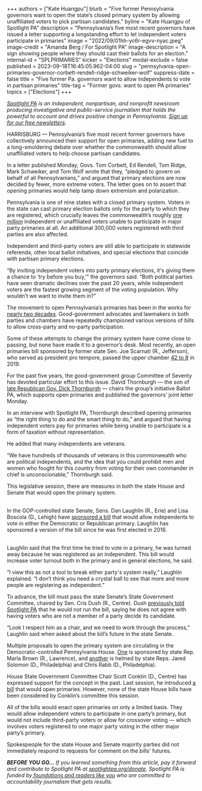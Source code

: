 +++
authors = ["Kate Huangpu"]
blurb = "Five former Pennsylvania governors want to open the state’s closed primary system by allowing unaffiliated voters to pick partisan candidates."
byline = "Kate Huangpu of Spotlight PA"
description = "Pennsylvania’s five most recent governors have issued a letter supporting a longstanding effort to let independent voters participate in primaries"
image = "2022/09/01hh-yc6r-egvv-nyac.jpeg"
image-credit = "Amanda Berg / For Spotlight PA"
image-description = "A sign showing people where they should cast their ballots for an election."
internal-id = "SPLPRIMARIES"
kicker = "Elections"
modal-exclude = false
published = 2023-09-18T16:45:05.962-04:00
slug = "pennsylvania-open-primaries-governor-corbett-rendell-ridge-schweiker-wolf"
suppress-date = false
title = "Five former Pa. governors want to allow independents to vote in partisan primaries"
title-tag = "Former govs. want to open PA primaries"
topics = ["Elections"]
+++

<a href="https://www.spotlightpa.org/"><em>Spotlight PA</em></a><em> is an independent, nonpartisan, and nonprofit newsroom producing investigative and public-service journalism that holds the powerful to account and drives positive change in Pennsylvania. </em><a href="https://www.spotlightpa.org/newsletters"><em>Sign up for our free newsletters</em></a><em>.</em>

HARRISBURG — Pennsylvania’s five most recent former governors have collectively announced their support for open primaries, adding new fuel to a long-smoldering debate over whether the commonwealth should allow unaffiliated voters to help choose partisan candidates.

In a letter published Monday, Govs. Tom Corbett, Ed Rendell, Tom Ridge, Mark Schweiker, and Tom Wolf wrote that they, “pledged to govern on behalf of all Pennsylvanians,” and argued that primary elections are now decided by fewer, more extreme voters. The letter goes on to assert that opening primaries would help tamp down extremism and polarization.

Pennsylvania is one of nine states with a closed primary system. Voters in the state can cast primary election ballots only for the party to which they are registered, which crucially leaves the commonwealth’s roughly <a href="https://www.dos.pa.gov/VotingElections/OtherServicesEvents/VotingElectionStatistics/Pages/VotingElectionStatistics.aspx">one million</a> independent or unaffiliated voters unable to participate in major party primaries at all. An additional 300,000 voters registered with third parties are also affected.

Independent and third-party voters are still able to participate in statewide referenda, other local ballot initiatives, and special elections that coincide with partisan primary elections.

<script src="https://www.spotlightpa.org/embed.js" async></script><div data-spl-embed-version="1" data-spl-src="https://www.spotlightpa.org/embeds/newsletter/"></div>

“By inviting independent voters into party primary elections, it&#39;s giving them a chance to ‘try before you buy,’” the governors said. “Both political parties have seen dramatic declines over the past 20 years, while independent voters are the fastest growing segment of the voting population. Why wouldn’t we want to invite them in?”

The movement to open Pennsylvania’s primaries has been in the works for <a href="https://www.legis.state.pa.us/cfdocs/billinfo/billinfo.cfm?syear=1995&amp;sind=0&amp;body=H&amp;type=B&amp;bn=2919">nearly two decades</a>. Good-government advocates and lawmakers in both parties and chambers have repeatedly championed various versions of bills to allow cross-party and no-party participation.

Some of these attempts to change the primary system have come close to passing, but none have made it to a governor’s desk. Most recently, an open primaries bill sponsored by former state Sen. Joe Scarnati (R., Jefferson), who served as president pro tempore, passed the upper chamber <a href="https://www.legis.state.pa.us/CFDOCS/Legis/RC/Public/rc_view_action2.cfm?sess_yr=2019&amp;sess_ind=0&amp;rc_body=S&amp;rc_nbr=177">42 to 8</a> in 2019.

For the past five years, the good-government group Committee of Seventy has devoted particular effort to this issue. David Thornburgh — the son of <a href="https://www.spotlightpa.org/news/2020/12/dick-thornburgh-dies-former-pennsylvania-governor/">late Republican Gov. Dick Thornburgh</a> — chairs the group’s initiative Ballot PA, which supports open primaries and published the governors’ joint letter Monday.

In an interview with Spotlight PA, Thornburgh described opening primaries as “the right thing to do and the smart thing to do,” and argued that having independent voters pay for primaries while being unable to participate is a form of taxation without representation.

He added that many independents are veterans.

“We have hundreds of thousands of veterans in this commonwealth who are political independents, and the idea that you could prohibit men and women who fought for this country from voting for their own commander in chief is unconscionable,” Thornburgh said.

This legislative session, there are measures in both the state House and Senate that would open the primary system.

<br/>In the GOP-controlled state Senate, Sens. Dan Laughlin (R., Erie) and Lisa Boscola (D., Lehigh) have <a href="https://www.legis.state.pa.us//cfdocs/Legis/CSM/showMemoPublic.cfm?chamber=S&amp;SPick=20230&amp;cosponId=38940">sponsored a bill</a> that would allow independents to vote in either the Democratic or Republican primary. Laughlin has sponsored a version of the bill since he was first elected in 2016.

<br/>Laughlin said that the first time he tried to vote in a primary, he was turned away because he was registered as an independent. This bill would increase voter turnout both in the primary and in general elections, he said.

“I view this as not a tool to break either party&#39;s system really,” Laughlin explained. “I don’t think you need a crystal ball to see that more and more people are registering as independent.”

To advance, the bill must pass the state Senate’s State Government Committee, chaired by Sen. Cris Dush (R., Centre). Dush <a href="https://www.spotlightpa.org/news/2023/04/pa-primary-election-2023-indepedents-third-party/">previously told Spotlight PA</a> that he would not run the bill, saying he does not agree with having voters who are not a member of a party decide its candidate.

“Look I respect him as a chair, and we need to work through the process,” Laughlin said when asked about the bill’s future in the state Senate.

Multiple proposals to open the primary system are circulating in the Democratic-controlled Pennsylvania House. <a href="https://www.legis.state.pa.us//cfdocs/Legis/CSM/showMemoPublic.cfm?chamber=H&amp;SPick=20230&amp;cosponId=40070">One</a> is sponsored by state Rep. Marla Brown (R., Lawrence), and <a href="https://www.legis.state.pa.us//cfdocs/Legis/CSM/showMemoPublic.cfm?chamber=H&amp;SPick=20230&amp;cosponId=39788">another</a> is helmed by state Reps. Jared Solomon (D., Philadelphia) and Chris Rabb (D., Philadelphia).

<script src="https://www.spotlightpa.org/embed.js" async></script><div data-spl-embed-version="1" data-spl-src="https://www.spotlightpa.org/embeds/donate/"></div>

House State Government Committee Chair Scott Conklin (D., Centre) has expressed support for the concept in the past. Last session, he introduced <a href="https://www.thecentersquare.com/pennsylvania/legislation-would-open-pennsylvanias-primaries-to-all/article_4b71b4bc-1d98-11ed-9f75-3b501f33199b.html">a bill</a> that would open primaries. However, none of the state House bills have been considered by Conklin’s committee this session.

All of the bills would enact open primaries on only a limited basis. They would allow independent voters to participate in one party’s primary, but would not include third-party voters or allow for crossover voting — which involves voters registered to one major party voting in the other major party’s primary.

Spokespeople for the state House and Senate majority parties did not immediately respond to requests for comment on the bills’ futures.

<strong><em>BEFORE YOU GO…</em></strong><em> If you learned something from this article, pay it forward and contribute to Spotlight PA at </em><a href="http://spotlightpa.org/donate"><em>spotlightpa.org/donate</em></a><em>. Spotlight PA is funded by</em><a href="https://www.spotlightpa.org/support"><em> foundations and readers like you</em></a><em> who are committed to accountability journalism that gets results.</em>


